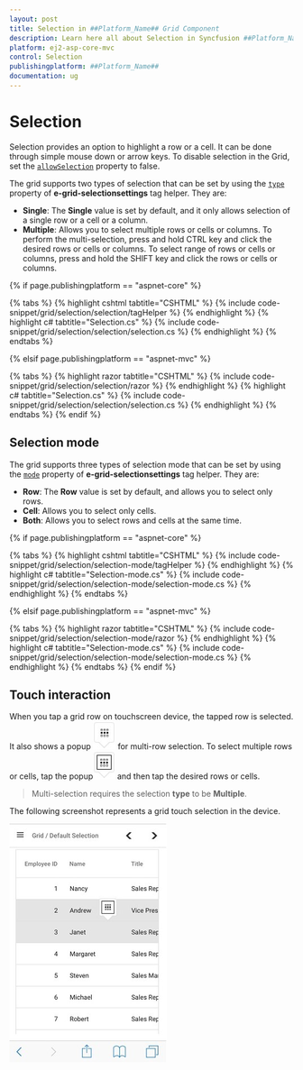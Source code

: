 ```yaml
---
layout: post
title: Selection in ##Platform_Name## Grid Component
description: Learn here all about Selection in Syncfusion ##Platform_Name## Grid component of Syncfusion Essential JS 2 and more.
platform: ej2-asp-core-mvc
control: Selection
publishingplatform: ##Platform_Name##
documentation: ug
---
```


# Selection

Selection provides an option to highlight a row or a cell. It can be done through simple mouse down or arrow keys. To disable selection in the Grid, set the [`allowSelection`](https://help.syncfusion.com/cr/aspnetcore-js2/Syncfusion.EJ2.Grids.Grid.html#Syncfusion_EJ2_Grids_Grid_AllowSelection) property to false.

The grid supports two types of selection that can be set by using the [`type`](https://help.syncfusion.com/cr/aspnetcore-js2/Syncfusion.EJ2.Grids.GridSelectionSettings.html#Syncfusion_EJ2_Grids_GridSelectionSettings_Type) property of **e-grid-selectionsettings** tag helper. They are:

* **Single**: The **Single** value is set by default, and it only allows selection of a single row or a cell or a column.
* **Multiple**: Allows you to select multiple rows or cells or columns.
To perform the multi-selection, press and hold CTRL key and click the desired rows or cells or columns. To select range of rows or cells or columns, press and hold the SHIFT key and click the rows or cells or columns.

{% if page.publishingplatform == "aspnet-core" %}

{% tabs %}
{% highlight cshtml tabtitle="CSHTML" %}
{% include code-snippet/grid/selection/selection/tagHelper %}
{% endhighlight %}
{% highlight c# tabtitle="Selection.cs" %}
{% include code-snippet/grid/selection/selection/selection.cs %}
{% endhighlight %}
{% endtabs %}

{% elsif page.publishingplatform == "aspnet-mvc" %}

{% tabs %}
{% highlight razor tabtitle="CSHTML" %}
{% include code-snippet/grid/selection/selection/razor %}
{% endhighlight %}
{% highlight c# tabtitle="Selection.cs" %}
{% include code-snippet/grid/selection/selection/selection.cs %}
{% endhighlight %}
{% endtabs %}
{% endif %}



## Selection mode

The grid supports three types of selection mode that can be set by using the [`mode`](https://help.syncfusion.com/cr/aspnetcore-js2/Syncfusion.EJ2.Grids.GridSelectionSettings.html#Syncfusion_EJ2_Grids_GridSelectionSettings_Mode) property of **e-grid-selectionsettings** tag helper. They are:

* **Row**: The **Row** value is set by default, and allows you to select only rows.
* **Cell**: Allows you to select only cells.
* **Both**: Allows you to select rows and cells at the same time.

{% if page.publishingplatform == "aspnet-core" %}

{% tabs %}
{% highlight cshtml tabtitle="CSHTML" %}
{% include code-snippet/grid/selection/selection-mode/tagHelper %}
{% endhighlight %}
{% highlight c# tabtitle="Selection-mode.cs" %}
{% include code-snippet/grid/selection/selection-mode/selection-mode.cs %}
{% endhighlight %}
{% endtabs %}

{% elsif page.publishingplatform == "aspnet-mvc" %}

{% tabs %}
{% highlight razor tabtitle="CSHTML" %}
{% include code-snippet/grid/selection/selection-mode/razor %}
{% endhighlight %}
{% highlight c# tabtitle="Selection-mode.cs" %}
{% include code-snippet/grid/selection/selection-mode/selection-mode.cs %}
{% endhighlight %}
{% endtabs %}
{% endif %}



## Touch interaction

When you tap a grid row on touchscreen device, the tapped row is selected.
It also shows a popup ![selection](../../images/selection.jpg) for multi-row selection.
To select multiple rows or cells, tap the popup![mselection](../../images/mselection.jpg) and then tap the desired rows or cells.

> Multi-selection requires the selection **type** to be **Multiple**.

The following screenshot represents a grid touch selection in the device.

![Touch interaction](../../images/touch-selection.jpg)